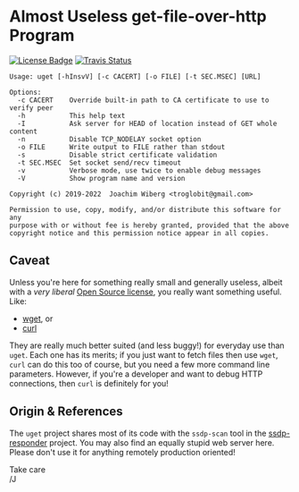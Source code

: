 Almost Useless get-file-over-http Program
==========================================================
[![License Badge][]][License] [![Travis Status][]][Travis]


```
Usage: uget [-hInsvV] [-c CACERT] [-o FILE] [-t SEC.MSEC] [URL]

Options:
  -c CACERT    Override built-in path to CA certificate to use to verify peer
  -h           This help text
  -I           Ask server for HEAD of location instead of GET whole content
  -n           Disable TCP_NODELAY socket option
  -o FILE      Write output to FILE rather than stdout
  -s           Disable strict certificate validation
  -t SEC.MSEC  Set socket send/recv timeout
  -v           Verbose mode, use twice to enable debug messages
  -V           Show program name and version

Copyright (c) 2019-2022  Joachim Wiberg <troglobit@gmail.com>

Permission to use, copy, modify, and/or distribute this software for any
purpose with or without fee is hereby granted, provided that the above
copyright notice and this permission notice appear in all copies.
```


Caveat
------

Unless you're here for something really small and generally useless,
albeit with a *very liberal* [Open Source license][1], you really want
something useful.  Like:

  * [wget](https://www.gnu.org/software/wget/), or
  * [curl](https://curl.haxx.se/)
  
They are really much better suited (and less buggy!) for everyday use
than `uget`.  Each one has its merits; if you just want to fetch files
then use `wget`, `curl` can do this too of course, but you need a few
more command line parameters.  However, if you're a developer and want
to debug HTTP connections, then `curl` is definitely for you!


Origin & References
-------------------

The `uget` project shares most of its code with the `ssdp-scan` tool in
the [ssdp-responder][2] project.  You may also find an equally stupid
web server here.  Please don't use it for anything remotely production
oriented!

Take care  
 /J

[1]: https://en.wikipedia.org/wiki/ISC_license
[2]: https://github.com/troglobit/ssdp-responder/
[License]:         https://en.wikipedia.org/wiki/ISC_license
[License Badge]:   https://img.shields.io/badge/License-ISC-blue.svg
[Travis]:          https://travis-ci.org/troglobit/uget
[Travis Status]:   https://travis-ci.org/troglobit/uget.png?branch=master
